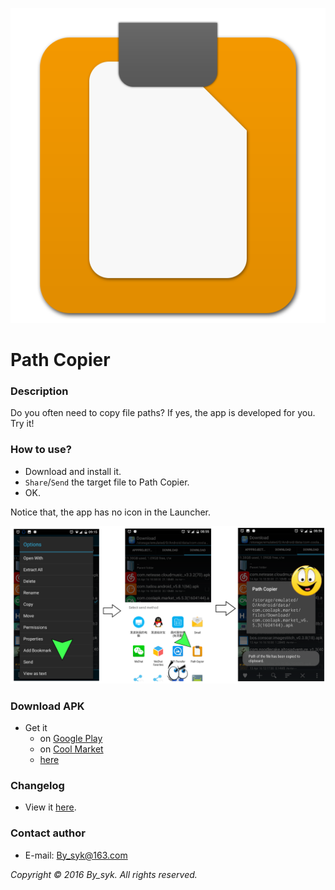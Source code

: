 ![icon.png](icon.png)

# Path Copier


### Description

Do you often need to copy file paths? If yes, the app is developed for you. Try it!


### How to use?
* Download and install it.
* `Share`/`Send` the target file to Path Copier.
* OK.

Notice that, the app has no icon in the Launcher.

![screenshot.png](screenshot.png)


### Download APK

* Get it
   * on [Google Play](https://play.google.com/store/apps/details?id=com.by_syk.pathcopier "Path Copier")
   * on [Cool Market](http://www.coolapk.com/apk/com.by_syk.pathcopier "Path Copier")
   * [here](com.by_syk.pathcopier.apk "Path Copier")


### Changelog

* View it [here](CHANGELOG.txt "Changelog").


### Contact author

* E-mail: [By_syk@163.com](mailto:By_syk@163.com "By_syk")


*Copyright &#169; 2016 By_syk. All rights reserved.*